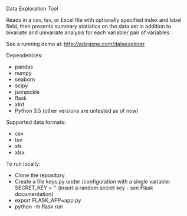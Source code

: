 Data Exploration Tool

Reads in a csv, tsv, or Excel file with optionally specified index and label field, then presents summary statistics on the data set in addition to bivariate and univariate analysis for each variable/ pair of variables.

See a running demo at: http://adegene.com/dataexplorer


Dependencies:
- pandas
- numpy
- seaborn
- scipy
- jsonpickle
- flask
- xlrd
- Python 3.5 (other versions are untested as of now)


Supported data formats: 
- csv
- tsv
- xls
- xlsx


To run locally:

- Clone the repository
- Create a file keys.py under /configuration with a single variable: SECRET_KEY = '' (insert a random secret key - see Flask documentation)
- export FLASK_APP=app.py
- python -m flask run
